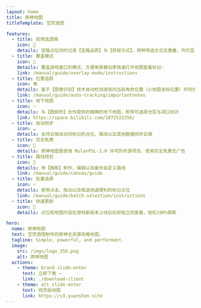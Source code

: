 ```yaml
---
layout: home
title: 原神地图
titleTemplate: 空荧酒馆

features:
  - title: 双筛选逻辑
    icon: 🦾
    details: 宝箱点位同时记录【宝箱品质】与【获取方式】。两种筛选方式无重叠，均可显示指定地区所有【宝箱、宝箱相关】点位
  - title: 覆盖模式
    icon: 🎪
    details: 覆盖游戏窗口的模式，方便单屏幕玩家快速打开地图查看标记~
    link: /manual/guide/overlay-mode/instructions
  - title: 位置追踪
    icon: 🛠
    details: 基于【图像识别】技术自动检测游戏内当前角色位置（小地图坐标位置）并同步显示到【地图客户端】上，就像游戏内地图一样
    link: /manual/guide/auto-tracking/importantnotes
  - title: 地下地图
    icon: ✨
    details: 与【图研所】合作提供的精确的地下地图，附带可选择分层与洞口标识
    link: https://space.bilibili.com/1872522256/
  - title: 自动同步
    icon: ☁️
    details: 支持云端自动将标记的点位、路线以及其他数据同步云端
  - title: 完全免费
    icon: 🎉
    details: 原神地图是使用 MulanPSL-1.0 许可的开源项目，使用完全免费无广告
  - title: 路线规划
    icon: 🚩
    details: 用【画板】制作、编辑以及备份自定义路线
    link: /manual/guide/canvas/guide
  - title: 批量选择
    icon: ⚡
    details: 使用点击、拖动以及框选快速便利的标记点位
    link: /manual/guide/batch-selection/instructions
  - title: 快速更新
    icon: 🚀
    details: 点位和地图内容在游戏新版本上线后后即能立刻查看，轻松100%探索

hero:
  name: 原神地图
  text: 空荧酒馆制作的原神全资源攻略地图。
  tagline: Simple, powerful, and performant.
  image:
    src: /imgs/logo_256.png
    alt: 原神地图
  actions:
    - theme: brand slide-enter
      text: 立即下载 →
      link: ./download-client
    - theme: alt slide-enter
      text: 网页版地图
      link: https://v3.yuanshen.site
---
```

